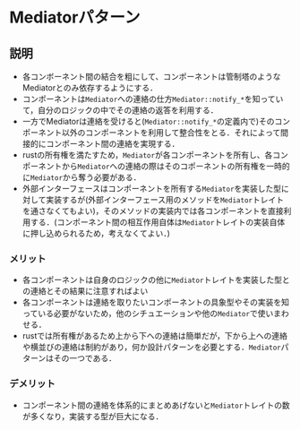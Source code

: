 # Mediatorパターン

## 説明

- 各コンボーネント間の結合を粗にして、コンポーネントは管制塔のようなMediatorとのみ依存するようにする．
- コンポーネントは`Mediator`への連絡の仕方`Mediator::notify_*`を知っていて，自分のロジックの中でその連絡の返答を利用する．
- 一方でMediatorは連絡を受けると(`Mediator::notify_*`の定義内で)そのコンポーネント以外のコンポーネントを利用して整合性をとる．それによって間接的にコンポーネント間の連絡を実現する．
- rustの所有権を満たすため，`Mediator`が各コンポーネントを所有し、各コンポーネントから`Mediator`への連絡の際はそのコポーネントの所有権を一時的に`Mediator`から奪う必要がある．
- 外部インターフェースはコンポーネントを所有する`Mediator`を実装した型に対して実装するが(外部インターフェース用のメソッドを`Mediator`トレイトを通さなくてもよい)，そのメソッドの実装内では各コンポーネントを直接利用する．(コンポーネント間の相互作用自体は`Mediator`トレイトの実装自体に押し込められるため，考えなくてよい．)

### メリット

- 各コンポーネントは自身のロジックの他に`Mediator`トレイトを実装した型との連絡とその結果に注意すればよい
- 各コンポーネントは連絡を取りたいコンポーネントの具象型やその実装を知っている必要がないため，他のシチュエーションや他の`Mediator`で使いまわせる．
- rustでは所有権があるため上から下への連絡は簡単だが，下から上への連絡や横並びの連絡は制約があり，何か設計パターンを必要とする．`Mediator`パターンはその一つである．

### デメリット

- コンポーネント間の連絡を体系的にまとめあげないと`Mediator`トレイトの数が多くなり，実装する型が巨大になる．
